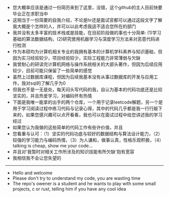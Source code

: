 - 您大概率应该是通过一份简历来到了这里，没错，这个github的主人目前快要毕业正在求职当中
- 这相当于一份简要的自我介绍，不论是hr还是面试官都可以通过这段文字了解我大概是个怎样的人，并可以以此考虑我适不适合您所在的部门
- 我并没有太多丰富的技术栈或是技能，在目前阶段做的事也十分简单: (1)学习基础的算法数据结构，(2)研究使用机器学习与深度学习方法来对恶意代码进行检测
- 作为本硕均为计算机相关专业的我拥有基本的计算机学科素养与知识基础，但因为实习经验较少，项目经验较少，实际工程能力非常薄弱与欠缺
- 我曾耐心的研读完计算机网络与操作系统相关的大部头著作，但因为后续应用较少，目前可能只保留了一些简单的感觉
- 虽然上过数据库课程，但因为后续我基本没有从事过数据库的开发与应用工作，我对sql的了解几乎为0
- 但我也不是一无是处，每天闷头写代码的我，自认为基本的代码功底还是比较坚实的，并且热爱学习，对编码怀有热情
- 下面是我唯一能拿的出手的两个仓库，一个用于记录leetcode解题，另一个是用于学习阅读过程中练习代码与记录心得，其中的代码几乎都是我一行行敲下来的，如果您感兴趣可以点开看看，我也可以在面试过程中给您讲述我的学习经过
- 如果您认为我做的这些简单的代码工作有些许价值，并且
- 您看重与认可：（1）坚实的代码功底与较好的数据结构与算法设计能力，（2）较强的学习能力与编码热情，（3）为人谦和，做事认真，性格乐观积极，（4）talking is cheap, show me your code...
- 并且对'我暂时对相关工作所涉及的知识技能有所欠缺'抱有宽容
- 我相信我不会让您失望的

---
- Hello and welcome
- Please don't try to understand my code, you are wasting time
- The repo's owener is a student and he wants to play with some small projects, c or rust, telling him if you have any cool idea
